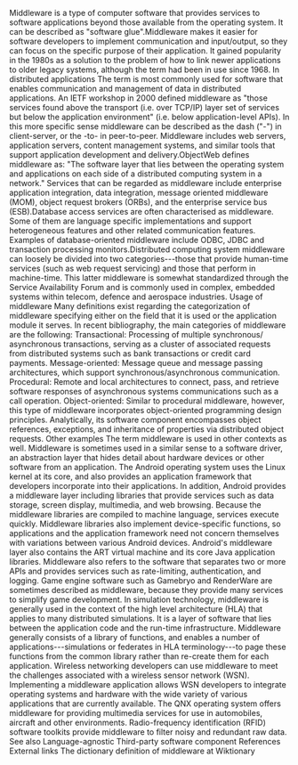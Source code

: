 Middleware is a type of computer software that provides services to
software applications beyond those available from the operating system.
It can be described as \"software glue\".Middleware makes it easier for
software developers to implement communication and input/output, so they
can focus on the specific purpose of their application. It gained
popularity in the 1980s as a solution to the problem of how to link
newer applications to older legacy systems, although the term had been
in use since 1968. In distributed applications The term is most commonly
used for software that enables communication and management of data in
distributed applications. An IETF workshop in 2000 defined middleware as
\"those services found above the transport (i.e. over TCP/IP) layer set
of services but below the application environment\" (i.e. below
application-level APIs). In this more specific sense middleware can be
described as the dash (\"-\") in client-server, or the -to- in
peer-to-peer. Middleware includes web servers, application servers,
content management systems, and similar tools that support application
development and delivery.ObjectWeb defines middleware as: \"The software
layer that lies between the operating system and applications on each
side of a distributed computing system in a network.\" Services that can
be regarded as middleware include enterprise application integration,
data integration, message oriented middleware (MOM), object request
brokers (ORBs), and the enterprise service bus (ESB).Database access
services are often characterised as middleware. Some of them are
language specific implementations and support heterogeneous features and
other related communication features. Examples of database-oriented
middleware include ODBC, JDBC and transaction processing
monitors.Distributed computing system middleware can loosely be divided
into two categories---those that provide human-time services (such as
web request servicing) and those that perform in machine-time. This
latter middleware is somewhat standardized through the Service
Availability Forum and is commonly used in complex, embedded systems
within telecom, defence and aerospace industries. Usage of middleware
Many definitions exist regarding the categorization of middleware
specifying either on the field that it is used or the application module
it serves. In recent bibliography, the main categories of middleware are
the following: Transactional: Processing of multiple synchronous/
asynchronous transactions, serving as a cluster of associated requests
from distributed systems such as bank transactions or credit card
payments. Message-oriented: Message queue and message passing
architectures, which support synchronous/asynchronous communication.
Procedural: Remote and local architectures to connect, pass, and
retrieve software responses of asynchronous systems communications such
as a call operation. Object-oriented: Similar to procedural middleware,
however, this type of middleware incorporates object-oriented
programming design principles. Analytically, its software component
encompasses object references, exceptions, and inheritance of properties
via distributed object requests. Other examples The term middleware is
used in other contexts as well. Middleware is sometimes used in a
similar sense to a software driver, an abstraction layer that hides
detail about hardware devices or other software from an application. The
Android operating system uses the Linux kernel at its core, and also
provides an application framework that developers incorporate into their
applications. In addition, Android provides a middleware layer including
libraries that provide services such as data storage, screen display,
multimedia, and web browsing. Because the middleware libraries are
compiled to machine language, services execute quickly. Middleware
libraries also implement device-specific functions, so applications and
the application framework need not concern themselves with variations
between various Android devices. Android\'s middleware layer also
contains the ART virtual machine and its core Java application
libraries. Middleware also refers to the software that separates two or
more APIs and provides services such as rate-limiting, authentication,
and logging. Game engine software such as Gamebryo and RenderWare are
sometimes described as middleware, because they provide many services to
simplify game development. In simulation technology, middleware is
generally used in the context of the high level architecture (HLA) that
applies to many distributed simulations. It is a layer of software that
lies between the application code and the run-time infrastructure.
Middleware generally consists of a library of functions, and enables a
number of applications---simulations or federates in HLA
terminology---to page these functions from the common library rather
than re-create them for each application. Wireless networking developers
can use middleware to meet the challenges associated with a wireless
sensor network (WSN). Implementing a middleware application allows WSN
developers to integrate operating systems and hardware with the wide
variety of various applications that are currently available. The QNX
operating system offers middleware for providing multimedia services for
use in automobiles, aircraft and other environments. Radio-frequency
identification (RFID) software toolkits provide middleware to filter
noisy and redundant raw data. See also Language-agnostic Third-party
software component References External links The dictionary definition
of middleware at Wiktionary
